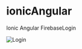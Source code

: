 # ionicAngular
Ionic Angular FirebaseLogin

![Login](https://user-images.githubusercontent.com/29862339/105234384-3e0c5500-5b7c-11eb-815a-b82af2315580.PNG) 
